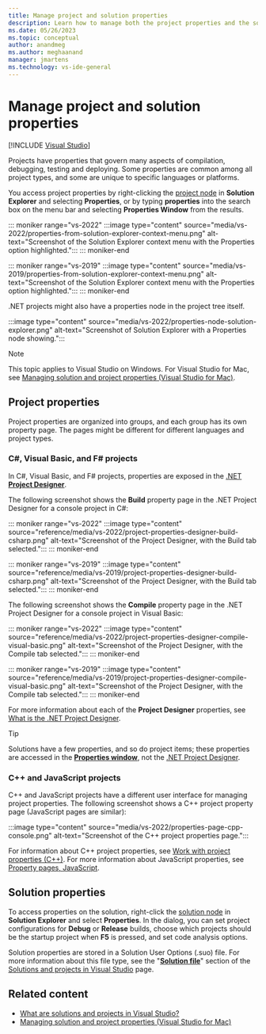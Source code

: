 ```yaml
---
title: Manage project and solution properties
description: Learn how to manage both the project properties and the solution properties in Visual Studio.
ms.date: 05/26/2023
ms.topic: conceptual
author: anandmeg
ms.author: meghaanand
manager: jmartens
ms.technology: vs-ide-general
---
```

# Manage project and solution properties

 [!INCLUDE [Visual Studio](~/includes/applies-to-version/vs-windows-only.md)]

Projects have properties that govern many aspects of compilation, debugging, testing and deploying. Some properties are common among all project types, and some are unique to specific languages or platforms.

You access project properties by right-clicking the [project node](use-solution-explorer.md#solution-explorer-ui) in **Solution Explorer** and selecting **Properties**, or by typing **properties** into the search box on the menu bar and selecting **Properties Window** from the results.

::: moniker range="vs-2022"
:::image type="content" source="media/vs-2022/properties-from-solution-explorer-context-menu.png" alt-text="Screenshot of the Solution Explorer context menu with the Properties option highlighted.":::
::: moniker-end

::: moniker range="vs-2019"
:::image type="content" source="media/vs-2019/properties-from-solution-explorer-context-menu.png" alt-text="Screenshot of the Solution Explorer context menu with the Properties option highlighted.":::
::: moniker-end

.NET projects might also have a properties node in the project tree itself.

:::image type="content" source="media/vs-2022/properties-node-solution-explorer.png" alt-text="Screenshot of Solution Explorer with a Properties node showing.":::

> [!NOTE]
> This topic applies to Visual Studio on Windows. For Visual Studio for Mac, see [Managing solution and project properties (Visual Studio for Mac)](/visualstudio/mac/managing-solutions-and-project-properties).

## Project properties

Project properties are organized into groups, and each group has its own property page. The pages might be different for different languages and project types.

### C#, Visual Basic, and F# projects

In C#, Visual Basic, and F# projects, properties are exposed in the [.NET **Project Designer**](reference/project-properties-reference.md).

The following screenshot shows the **Build** property page in the .NET Project Designer for a console project in C#:

::: moniker range="vs-2022"
:::image type="content" source="reference/media/vs-2022/project-properties-designer-build-csharp.png" alt-text="Screenshot of the Project Designer, with the Build tab selected.":::
::: moniker-end

::: moniker range="vs-2019"
:::image type="content" source="reference/media/vs-2019/project-properties-designer-build-csharp.png" alt-text="Screenshot of the Project Designer, with the Build tab selected.":::
::: moniker-end

The following screenshot shows the **Compile** property page in the .NET Project Designer for a console project in Visual Basic:

::: moniker range="vs-2022"
:::image type="content" source="reference/media/vs-2022/project-properties-designer-compile-visual-basic.png" alt-text="Screenshot of the Project Designer, with the Compile tab selected.":::
::: moniker-end

::: moniker range="vs-2019"
:::image type="content" source="reference/media/vs-2019/project-properties-designer-compile-visual-basic.png" alt-text="Screenshot of the Project Designer, with the Compile tab selected.":::
::: moniker-end

For more information about each of the **Project Designer** properties, see [What is the .NET Project Designer](reference/project-properties-reference.md).

> [!TIP]
> Solutions have a few properties, and so do project items; these properties are accessed in the [**Properties window**](reference/properties-window.md), not the [.NET Project Designer](reference/project-properties-reference.md).

### C++ and JavaScript projects

C++ and JavaScript projects have a different user interface for managing project properties. The following screenshot shows a C++ project property page (JavaScript pages are similar):

:::image type="content" source="media/vs-2022/properties-page-cpp-console.png" alt-text="Screenshot of the C++ project properties page.":::

For information about C++ project properties, see [Work with project properties (C++)](/cpp/build/working-with-project-properties). For more information about JavaScript properties, see [Property pages, JavaScript](../ide/reference/property-pages-javascript.md).

## Solution properties

To access properties on the solution, right-click the [solution node](use-solution-explorer.md#solution-explorer-ui) in **Solution Explorer** and select **Properties**. In the dialog, you can set project configurations for **Debug** or **Release** builds, choose which projects should be the startup project when **F5** is pressed, and set code analysis options.

Solution properties are stored in a Solution User Options (.suo) file. For more information about this file type, see the "[**Solution file**](solutions-and-projects-in-visual-studio.md#solution-file)" section of the [Solutions and projects in Visual Studio](solutions-and-projects-in-visual-studio.md) page.

## Related content

- [What are solutions and projects in Visual Studio?](../ide/solutions-and-projects-in-visual-studio.md)
- [Managing solution and project properties (Visual Studio for Mac)](/visualstudio/mac/managing-solutions-and-project-properties)
